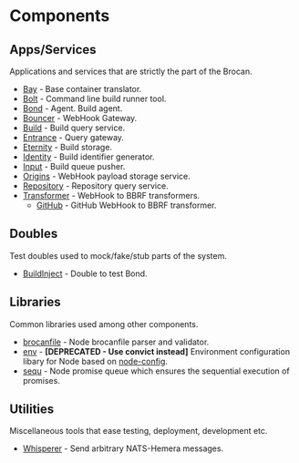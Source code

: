 # Components

## Apps/Services

Applications and services that are strictly the part of the Brocan.

  * [Bay](services/bay) - Base container translator.
  * [Bolt](services/bolt) - Command line build runner tool.
  * [Bond](services/bond) - Agent. Build agent.
  * [Bouncer](services/bouncer) - WebHook Gateway.
  * [Build](services/build) - Build query service.
  * [Entrance](services/entrance) - Query gateway.
  * [Eternity](services/eternity) - Build storage.
  * [Identity](services/identity) - Build identifier generator.
  * [Input](services/input) - Build queue pusher.
  * [Origins](services/origins) - WebHook payload storage service.
  * [Repository](services/repository) - Repository query service.
  * [Transformer](services/transformer) - WebHook to BBRF transformers.
    * [GitHub](services/transformer/github) - GitHub WebHook to BBRF transformer.

## Doubles

Test doubles used to mock/fake/stub parts of the system.

  * [BuildInject](doubles/build-inject) - Double to test Bond.

## Libraries

Common libraries used among other components.

  * [brocanfile](libraries/brocanfile) - Node brocanfile parser and validator.
  * [env](libraries/env) - **[DEPRECATED - Use convict instead]** Environment configuration libary for Node based on [node-config](https://github.com/lorenwest/node-config).
  * [sequ](libraries/sequ) - Node promise queue which ensures the sequential execution of promises.

## Utilities

Miscellaneous tools that ease testing, deployment, development etc.

  * [Whisperer](utilities/whisperer) - Send arbitrary NATS-Hemera messages.
